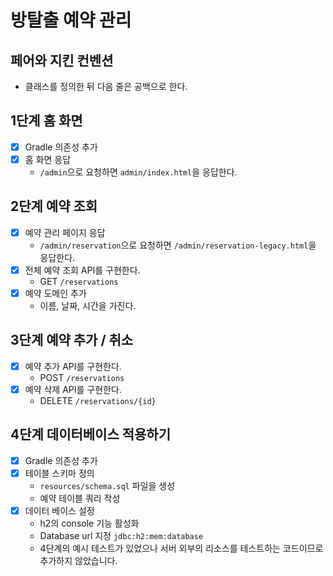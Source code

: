 # 방탈출 예약 관리

## 페어와 지킨 컨벤션

- 클래스를 정의한 뒤 다음 줄은 공백으로 한다.

## 1단계 홈 화면

- [x] Gradle 의존성 추가
- [x] 홈 화면 응답
    - `/admin`으로 요청하면 `admin/index.html`을 응답한다.

## 2단계 예약 조회

- [x] 예약 관리 페이지 응답
    - `/admin/reservation`으로 요청하면 `/admin/reservation-legacy.html`을 응답한다.
- [x] 전체 예약 조회 API를 구현한다.
    - GET `/reservations`
- [x] 예약 도메인 추가
    - 이름, 날짜, 시간을 가진다.

## 3단계 예약 추가 / 취소

- [x] 예약 추가 API를 구현한다.
    - POST `/reservations`
- [x] 예약 삭제 API를 구현한다.
    - DELETE `/reservations/{id}`

## 4단계 데이터베이스 적용하기

- [x] Gradle 의존성 추가
- [x] 테이블 스키마 정의
  - `resources/schema.sql` 파일을 생성
  - 예약 테이블 쿼리 작성
- [x] 데이터 베이스 설정
  - h2의 console 기능 활성화
  - Database url 지정 `jdbc:h2:mem:database`
  - 4단계의 예시 테스트가 있었으나 서버 외부의 리소스를 테스트하는 코드이므로 추가하지 않았습니다.